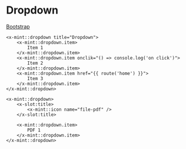 # Dropdown
[Bootstrap](https://getbootstrap.com/docs/5.3/components/dropdowns/)

```bladehtml
<x-mint::dropdown title="Dropdown">
    <x-mint::dropdown.item>
        Item 1
    </x-mint::dropdown.item>
    <x-mint::dropdown.item onclik="() => console.log('on click')">
        Item 2
    </x-mint::dropdown.item>
    <x-mint::dropdown.item href="{{ route('home') }}">
        Item 3
    </x-mint::dropdown.item>
</x-mint::dropdown>

<x-mint::dropdown>
    <x-slot:title>
        <x-mint::icon name="file-pdf" />
    </x-slot:title>
    
    <x-mint::dropdown.item>
        PDF 1
    </x-mint::dropdown.item>
</x-mint::dropdown>
```
